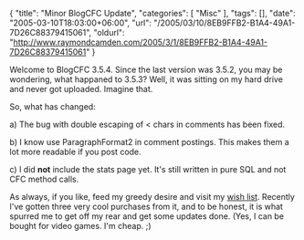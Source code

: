 {
	"title": "Minor BlogCFC Update",
	"categories": [
		"Misc"
	],
	"tags": [],
	"date": "2005-03-10T18:03:00+06:00",
	"url": "/2005/03/10/8EB9FFB2-B1A4-49A1-7D26C88379415061",
	"oldurl": "http://www.raymondcamden.com/2005/3/1/8EB9FFB2-B1A4-49A1-7D26C88379415061"
}

Welcome to BlogCFC 3.5.4. Since the last version was 3.5.2, you may be wondering, what happaned to 3.5.3? Well, it was sitting on my hard drive and never got uploaded. Imagine that.

So, what has changed:

a) The bug with double escaping of &lt; chars in comments has been fixed.

b) I know use ParagraphFormat2 in comment postings. This makes them a lot more readable if you post code.

c) I did <b>not</b> include the stats page yet. It's still written in pure SQL and not CFC method calls.

As always, if you like, feed my greedy desire and visit my <a href="http://www.amazon.com/o/registry/2TCL1D08EZEYE">wish list</a>. Recently I've gotten three very cool purchases from it, and to be honest, it is what spurred me to get off my rear and get some updates done. (Yes, I can be bought for video games. I'm cheap. ;)
